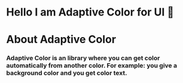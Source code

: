 # Hello I am Adaptive Color for UI 👋

# About Adaptive Color
### Adaptive Color is an library where you can get color automatically from another color. For example: you give a background color and you get color text.